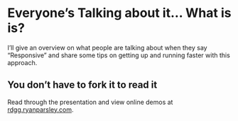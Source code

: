 # Everyone&rsquo;s Talking about it&hellip; What is is?
I&rsquo;ll give an overview on what people are talking about when they say &ldquo;Responsive&rdquo; and share some tips on getting up and running faster with this approach.
## You don&rsquo;t have to fork it to read it
Read through the presentation and view online demos at <a href="http://rdgg.ryanparsley.com">rdgg.ryanparsley.com</a>.
